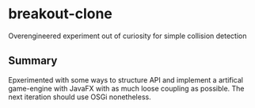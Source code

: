 # breakout-clone
Overengineered experiment out of curiosity for simple collision detection

## Summary
Epxerimented with some ways to structure API and implement a artifical game-engine with JavaFX with as much loose coupling as possible. The next iteration should use OSGi nonetheless.
